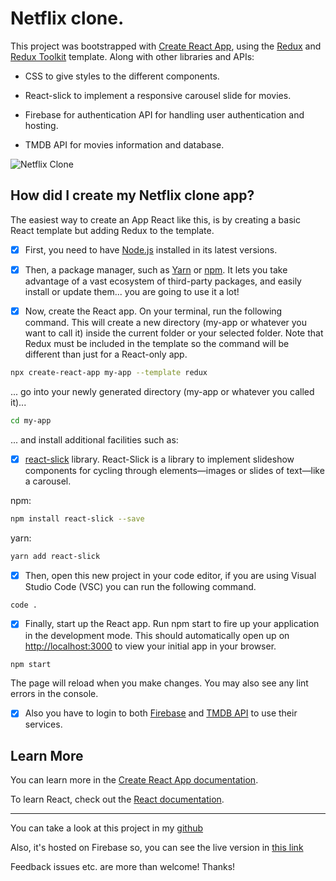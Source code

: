 # Netflix clone.

This project was bootstrapped with [Create React App](https://github.com/facebook/create-react-app), using the [Redux](https://redux.js.org/) and [Redux Toolkit](https://redux-toolkit.js.org/) template. Along with other libraries and APIs:

- CSS to give styles to the different components.

- React-slick to implement a responsive carousel slide for movies.

- Firebase for authentication API for handling user authentication and hosting.

- TMDB API for movies information and database.


![Netflix Clone](https://res.cloudinary.com/drpcjt13x/image/upload/v1667406032/Proyectos/Netflix%20clone/Netflix_desktop_lucifer_profile_dq4zhf.jpg "Netflix Clone App")


## How did I create my Netflix clone app?

The easiest way to create an App React like this, is by creating a basic React template but adding Redux to the template.

- [x] First, you need to have [Node.js](https://nodejs.org/en/) installed in its latest versions.

- [x] Then, a package manager, such as [Yarn](https://yarnpkg.com/) or [npm](https://www.npmjs.com/). It lets you take advantage of a vast ecosystem of third-party packages, and easily install or update them... you are going to use it a lot!

- [x] Now, create the React app. On your terminal, run the following command. This will create a new directory (my-app or whatever you want to call it) inside the current folder or your selected folder. Note that Redux must be included in the template so the command will be different than just for a React-only app.

```bash
npx create-react-app my-app --template redux
```

... go into your newly generated directory (my-app or whatever you called it)...

```bash
cd my-app
```

... and install additional facilities such as:

- [x] [react-slick](https://react-slick.neostack.com/) library. 
React-Slick is a library to implement slideshow components for cycling through elements—images or slides of text—like a carousel.

npm:

```bash
npm install react-slick --save
```
yarn: 

```bash
yarn add react-slick
```

- [x] Then, open this new project in your code editor, if you are using Visual Studio Code (VSC) you can run the following command.

```bash
code .
```

- [x] Finally, start up the React app. Run npm start to fire up your application in the development mode. This should automatically open up on [http://localhost:3000](http://localhost:3000) to view your initial app in your browser.

```bash
npm start
```

The page will reload when you make changes. You may also see any lint errors in the console.

- [x] Also you have to login to both [Firebase](https://firebase.google.com/) and [TMDB API](https://www.themoviedb.org/) to use their services.


## Learn More

You can learn more in the [Create React App documentation](https://facebook.github.io/create-react-app/docs/getting-started).

To learn React, check out the [React documentation](https://reactjs.org/).


--------------------------------------------------------

You can take a look at this project in my [github](https://github.com/GuaciG/netflix-clone)

Also, it's hosted on Firebase so, you can see the live version in [this link](https://netflix-clone-3709a.web.app/)


Feedback issues etc. are more than welcome! Thanks!








